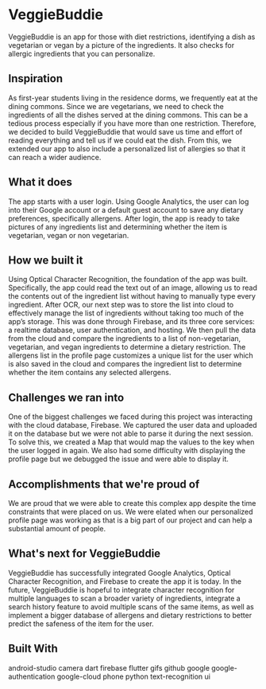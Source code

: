 # VeggieBuddie
VeggieBuddie is an app for those with diet restrictions, identifying a dish as vegetarian or vegan by a picture of the ingredients. It also checks for allergic ingredients that you can personalize.

## Inspiration
As first-year students living in the residence dorms, we frequently eat at the dining commons. Since we are vegetarians, we need to check the ingredients of all the dishes served at the dining commons. This can be a tedious process especially if you have more than one restriction. Therefore, we decided to build VeggieBuddie that would save us time and effort of reading everything and tell us if we could eat the dish. From this, we extended our app to also include a personalized list of allergies so that it can reach a wider audience.

## What it does
The app starts with a user login. Using Google Analytics, the user can log into their Google account or a default guest account to save any dietary preferences, specifically allergens. After login, the app is ready to take pictures of any ingredients list and determining whether the item is vegetarian, vegan or non vegetarian.

## How we built it
Using Optical Character Recognition, the foundation of the app was built. Specifically, the app could read the text out of an image, allowing us to read the contents out of the ingredient list without having to manually type every ingredient. After OCR, our next step was to store the list into cloud to effectively manage the list of ingredients without taking too much of the app’s storage. This was done through Firebase, and its three core services: a realtime database, user authentication, and hosting. We then pull the data from the cloud and compare the ingredients to a list of non-vegetarian, vegetarian, and vegan ingredients to determine a dietary restriction. The allergens list in the profile page customizes a unique list for the user which is also saved in the cloud and compares the ingredient list to determine whether the item contains any selected allergens.

## Challenges we ran into
One of the biggest challenges we faced during this project was interacting with the cloud database, Firebase. We captured the user data and uploaded it on the database but we were not able to parse it during the next session. To solve this, we created a Map that would map the values to the key when the user logged in again. We also had some difficulty with displaying the profile page but we debugged the issue and were able to display it.

## Accomplishments that we're proud of
We are proud that we were able to create this complex app despite the time constraints that were placed on us. We were elated when our personalized profile page was working as that is a big part of our project and can help a substantial amount of people.

## What's next for VeggieBuddie
VeggieBuddie has successfully integrated Google Analytics, Optical Character Recognition, and Firebase to create the app it is today. In the future, VeggieBuddie is hopeful to integrate character recognition for multiple languages to scan a broader variety of ingredients, integrate a search history feature to avoid multiple scans of the same items, as well as implement a bigger database of allergens and dietary restrictions to better predict the safeness of the item for the user.

## Built With
android-studio
camera
dart
firebase
flutter
gifs
github
google
google-authentication
google-cloud
phone
python
text-recognition
ui

